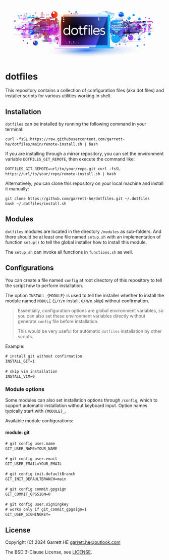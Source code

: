 ![dotfiles Logo](./images/dotfiles-logo.png)

# dotfiles

This repository contains a collection of configuration files (aka dot files) and
installer scripts for various utilities working in shell.

## Installation

`dotfiles` can be installed by running the following command in your terminal:

```
curl -fsSL https://raw.githubusercontent.com/garrett-he/dotfiles/main/remote-install.sh | bash
```

If you are installing through a mirror repository, you can set the environment
variable `DOTFILES_GIT_REMOTE`, then execute the command like:

```
DOTFILES_GIT_REMOTE=url/to/your/repo.git curl -fsSL https://url/to/your/repo/remote-install.sh | bash
```

Alternatively, you can clone this repository on your local machine and install
it manually:

```
git clone https://github.com/garrett-he/dotfiles.git ~/.dotfiles
bash ~/.dotfiles/install.sh
```

## Modules

`dotfiles` modules are located in the directory `/modules` as sub-folders. And
there should be at least one file named `setup.sh` with an implementation of
function `setup()` to tell the global installer how to install this module.

The `setup.sh` can invoke all functions in `functions.sh` as well.

## Configurations

You can create a file named `config` at root directory of this repository to
tell the script how to perform installation.

The option `INSTALL_{MODULE}` is used to tell the installer whether to install
the module named `MODULE` (`1/Y/n` install, `0/N/n` skip) without confirmation.

> Essentially, configuration options are global environment variables, so you
> can also set these environment variables directly without generate `config`
> file before installation.
>
> This would be very useful for automatic `dotfiles` installation by other
> scripts.

Example:

```
# install git without confirmation
INSTALL_GIT=1

# skip vim installation
INSTALL_VIM=0
```

### Module options

Some modules can also set installation options through `/config`, which to
support automatic installation without keyboard input. Option names typically
start with `{MODULE}_`.

Available module configurations:

#### module: git

```
# git config user.name
GIT_USER_NAME=YOUR_NAME

# git config user.email
GIT_USER_EMAIL=YOUR_EMAIL

# git config init.defaultBranch
GIT_INIT_DEFAULTBRANCH=main

# git config commit.gpgsign
GIT_COMMIT_GPGSIGN=0

# git config user.signingkey
# works only if git_commit_gpgsign=1
GIT_USER_SIGNINGKEY=
```

## License

Copyright (C) 2024 Garrett HE <garrett.he@outlook.com>

The BSD 3-Clause License, see [LICENSE](./LICENSE).

